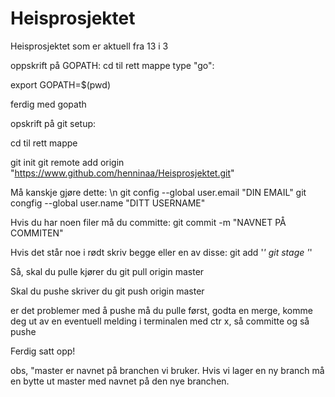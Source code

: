 # Heisprosjektet
Heisprosjektet som er aktuell fra 13 i 3

oppskrift på GOPATH:
cd til rett mappe type "go":

export GOPATH=$(pwd)

ferdig med gopath

opskrift på git setup:

cd til rett mappe

git init
git remote add origin "https://www.github.com/henninaa/Heisprosjektet.git"

Må kanskje gjøre dette: \n
git config --global user.email "DIN EMAIL"
git congfig --global user.name "DITT USERNAME"

Hvis du har noen filer må du committe:
git commit -m "NAVNET PÅ COMMITEN"

Hvis det står noe i rødt skriv begge eller en av disse:
git add '*'
git stage '*'

Så, skal du pulle kjører du
git pull origin master

Skal du pushe skriver du
git push origin master

er det problemer med å pushe må du pulle først, godta en merge, komme deg ut av en eventuell melding i terminalen med ctr x, så committe og så pushe

Ferdig satt opp!

obs, "master er navnet på branchen vi bruker. Hvis vi lager en ny branch må en bytte ut master med navnet på den nye branchen.
